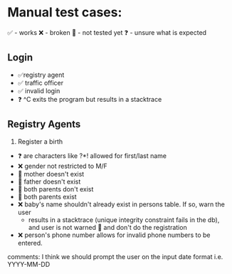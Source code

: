 # Manual test cases:
✅ - works
❌ - broken
🤷 - not tested yet
❓ - unsure what is expected

## Login
- ✅registry agent
- ✅ traffic officer
- ✅ invalid login
- ❓ ^C exits the program but results in a stacktrace

## Registry Agents

1. Register a birth
- ❓ are characters like ?\*! allowed for first/last name
- ❌ gender not restricted to M/F
- 🤷 mother doesn't exist 
- 🤷 father doesn't exist
- 🤷 both parents don't exist
- 🤷 both parents exist
- ❌ baby's name shouldn't already exist in persons table. If so, warn the user
     - results in a stacktrace (unique integrity constraint fails in the db),
       and user is not warned
  🤷 and don't do the registration
- ❌ person's phone number allows for invalid phone numbers to be entered.

comments: I think we should prompt the user on the input date format i.e.
YYYY-MM-DD



